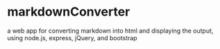 # markdownConverter

a web app for converting markdown into html and displaying the output, using node.js, express, jQuery, and bootstrap

